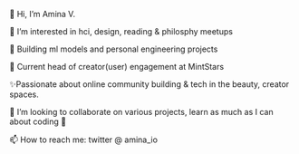 👋 Hi, I’m Amina V.

👀 I’m interested in hci, design, reading & philosphy meetups

🌱 Building ml models and personal engineering projects

💚 Current head of creator(user) engagement at MintStars

✨Passionate about online community building & tech in the beauty, creator spaces.
  
💞️ I’m looking to collaborate on various projects, learn as much as I can about coding 🫡

📫 How to reach me: twitter @ amina_io



